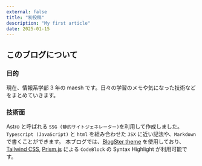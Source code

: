 ```yaml
---
external: false
title: "初投稿"
description: "My first article"
date: 2025-01-15
---
```


## このブログについて

### 目的

現在、情報系学部 3 年の maesh です。日々の学習のメモや気になった技術などをまとめていきます。

### 技術面

Astro と呼ばれる `SSG (静的サイトジェネレーター)`を利用して作成しました。
`Typescript (JavaScript)` と `html` を組み合わせた `JSX` に近い記法や、`Markdown` で書くことができます。
本ブログでは、[BlogSter theme](https://github.com/flexdinesh/blogster/) を使用しており、[Tailwind CSS](https://tailwindcss.com/),
[Prism.js](https://prismjs.com/) による `CodeBlock` の Syntax Highlight が利用可能です。
